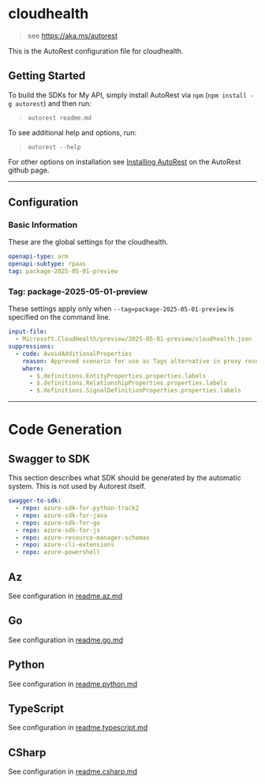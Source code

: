 # cloudhealth

> see https://aka.ms/autorest

This is the AutoRest configuration file for cloudhealth.

## Getting Started

To build the SDKs for My API, simply install AutoRest via `npm` (`npm install -g autorest`) and then run:

> `autorest readme.md`

To see additional help and options, run:

> `autorest --help`

For other options on installation see [Installing AutoRest](https://aka.ms/autorest/install) on the AutoRest github page.

---

## Configuration

### Basic Information

These are the global settings for the cloudhealth.

```yaml
openapi-type: arm
openapi-subtype: rpaas
tag: package-2025-05-01-preview
```

### Tag: package-2025-05-01-preview

These settings apply only when `--tag=package-2025-05-01-preview` is specified on the command line.

```yaml $(tag) == 'package-2025-05-01-preview'
input-file:
  - Microsoft.CloudHealth/preview/2025-05-01-preview/cloudhealth.json
suppressions:
  - code: AvoidAdditionalProperties
    reason: Approved scenario for use as Tags alternative in proxy resource
    where:
      - $.definitions.EntityProperties.properties.labels
      - $.definitions.RelationshipProperties.properties.labels
      - $.definitions.SignalDefinitionProperties.properties.labels
```

---

# Code Generation

## Swagger to SDK

This section describes what SDK should be generated by the automatic system.
This is not used by Autorest itself.

```yaml $(swagger-to-sdk)
swagger-to-sdk:
  - repo: azure-sdk-for-python-track2
  - repo: azure-sdk-for-java
  - repo: azure-sdk-for-go
  - repo: azure-sdk-for-js
  - repo: azure-resource-manager-schemas
  - repo: azure-cli-extensions
  - repo: azure-powershell
```
## Az

See configuration in [readme.az.md](./readme.az.md)

## Go

See configuration in [readme.go.md](./readme.go.md)

## Python

See configuration in [readme.python.md](./readme.python.md)

## TypeScript

See configuration in [readme.typescript.md](./readme.typescript.md)

## CSharp

See configuration in [readme.csharp.md](./readme.csharp.md)
